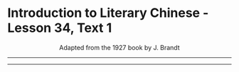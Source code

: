 # Introduction to Literary Chinese - Lesson 34, Text 1

<center>Adapted from the 1927 book by J. Brandt</center>

---

---
